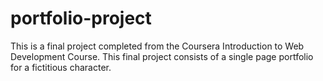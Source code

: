# portfolio-project

This is a final project completed from the Coursera Introduction to Web Development Course.
This final project consists of a single page portfolio for a fictitious character.
